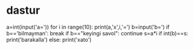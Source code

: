 # dastur
a=int(input('a='))
for i in range(10):
    print(a,'x',i,'=')
    b=input('b=')
    if b=='bilmayman':
        break
    if b=="keyingi savol":
     continue
    s=a*i
    if int(b)==s:
        print('barakalla')
    else:
        print('xato')
